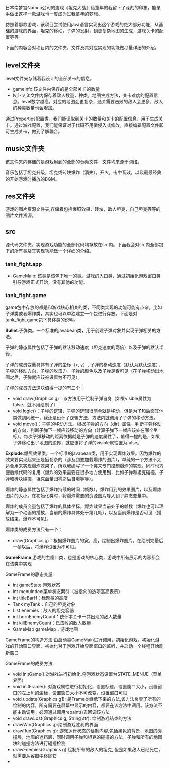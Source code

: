 日本南梦宫Namco公司的游戏《坦克大战》给童年的我留下了深刻的印象，能亲手做出这样一款游戏也一度成为过我童年的梦想。

仿照着那款游戏，该项目尝试使用java语言实现出这个游戏的绝大部分功能，从基础的游戏的界面，坦克的移动，子弹的发射，到更复杂地图的生成，游戏关卡的配置等等。

下面的内容会对项目内的文件夹，文件及其对应实现的功能做尽量详细的介绍。

## level文件夹
level文件夹存储着我设计的全部关卡的信息。

- gameInfo:该文件内保存的是全部关卡的数量
- lv_1-lv_3:文件内保存着敌人数量，种类，地图生成方法，关卡难度的配置信息。level数字越高，对应的地图会更复杂，通关需要击败的敌人会更多，敌人的种类数量也会增加。

通过Properties配置类，我们能读取到关卡的数量和关卡的配置信息，用于生成关卡。通过游戏配置，我们能保证对于代码不用做侵入式修改，直接编辑配置文件即可生成关卡，做到了解耦合。

## music文件夹
该文件夹内存储的是游戏用到的全部的音频文件，文件均来源于网络。

音乐包括了坦克升级，坦克或砖块爆炸（消失），开火，击中音效，以及最最经典的开始游戏时播放的BGM。

## res文件夹
游戏的图片资源文件夹,存储着包括爆照效果，砖块，敌人坦克，自己坦克等等的图片文件资源。

## src
源代码文件夹，实现游戏功能的全部代码均存放在src内。下面我会对src内全部包下的所有类及其实现功能做一个详细的介绍。

### tank_fight.app
- GameMain: 该类是该包下唯一的类。游戏的入口类，通过初始化游戏窗口类引导游戏正式开始，没有其他的功能。

### tank_fight.game
game包中存放的都是和游戏核心相关的类，不同类实现的功能可能有点杂，比如子弹类或者爆炸类，其实也可以单独建立一个包进行存放。下面是对tank_fight.game包下具体类的说明。

**Bullet**:子弹类。一个标准的javabean类，用于创建子弹对象并实现子弹相关的方法。

子弹的静态属性包括了子弹的默认移动速度（坦克速度的两倍）以及子弹的默认半径。

子弹的成员变量具体有子弹的坐标（x, y）, 子弹的移动速度（默认为默认速度），子弹的移动方向，子弹的攻击力，子弹的颜色以及子弹是否可见（在子弹移动出地图之后，子弹就应该被设置为不可见）。

子弹的成员方法这块值得一提的有三个：
- void draw(Graphics g)：该方法用于绘制子弹自身（如果visible属性为false，就不用绘制了）
- void logic()：子弹的逻辑，子弹的逻辑很简单就是移动，但是为了和后面其他类做到同统一，我还是设计了逻辑方法，方法内就调用了子弹的移动方法。
- void move()：子弹的移动方法。根据子弹的方向（dir）属性，判断子弹移动的方向，判断子弹下一帧应该移动的方向（计算子弹下一帧应该处在哪个坐标）。每次子弹移动的距离依据就是子弹的速度属性了，值得一提的是，如果子弹移动出了地图的边界，就应该将子弹的visible属性置为false。

**Explode**:爆照效果类。一个标准的javabean类，用于实现爆炸效果。因为爆炸的效果要实现起来还是挺复杂的（涉及到要加载爆炸的图片），单纯的一个方法不太适合用来实现爆炸效果了，所以我编写了一个类来专门控制爆炸的实现，同时也方便后续代码的复用（爆炸的效果需要在很多地方使用到，比如子弹和坦克碰撞，子弹和砖块碰撞，坦克血量归零之后自爆等等）。

爆炸的静态属性包括了爆炸持续的时间（帧数），爆炸用到的效果图片，以及爆炸图片的大小。在初始化类时，将爆炸需要的资源图片导入到了静态变量中。

爆炸的成员变量包括了爆炸的具体坐标，爆炸效果当前处于的帧数（爆炸也可以理解为一个动画的播放，当前的爆炸具体处于第几帧），以及当前爆炸是否可见（播放结束，爆炸不可见)。

爆炸类的成员方法只有一个：
- draw(Graphics g)：根据爆炸图片的宽，高，绘制出爆炸图片。在绘制完最后一帧以后，将爆炸设置为不可见。

**GameFrame**:游戏的主窗口类，也是游戏的核心类，游戏中所有展示的内容都会在该类中实现

GameFrame的静态变量:
- int gameState:游戏状态
- int menuIndex:菜单状态索引（被指向的选项高亮表示）
- int titleBarH：标题栏的高度
- Tank myTank：自己的坦克对象
- List<Tank> enemies：敌人的坦克容器
- int bornEnemyCount：统计本关卡一共出现的敌人数量
- int killEnemyCount：已击败的敌人数量
- GameMap gameMap：游戏地图

GameFrame的构造方法:由启动类GameMain进行调用，初始化游戏，初始化游戏的开始窗口界面，初始化对于游戏开始界面窗口的监听，并启动一个线程开始刷新窗口

GameFrame的成员方法:
- void initGame():对游戏进行初始化,将游戏状态设置为STATE_MENUE（菜单界面）
- void initFrame(): 对游戏属性进行初始化，设置标题，设置窗口大小，设置窗口的左上角的坐标，设置窗口大小不可改变，设置窗口可见
- void update(Graphics g1): 是Frame类继承下来的方法,该方法负责了所有的绘制的内容，所有需要在屏幕中显示的内容，都要在该方法中调用。该方法不能主动调用。必须通过调用repaint()去回调该方法
- void drawLost(Graphics g, String str): 绘制游戏结束的方法
- drawWin(Graphics g):绘制游戏胜利的界面
- drawRun(Graphics g): 游戏运行状态的绘制内容,包括黑色的背景，地图的碰撞层，地图的遮挡层，同时调用子弹和坦克的碰撞的方法，子弹和所有的地图块的碰撞方法进行碰撞检测
- drawEnemies(Graphics g):绘制所有的敌人的坦克, 但是如果敌人已经死亡，就需要从容器中移除它
- 

